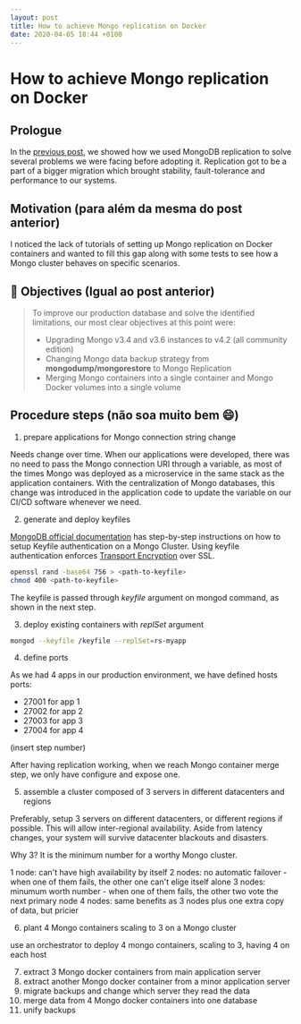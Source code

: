 ```yaml
---
layout: post
title: How to achieve Mongo replication on Docker
date: 2020-04-05 18:44 +0100
---
```


# How to achieve Mongo replication on Docker
## Prologue
In the [previous post](2020-03-09-how-we-achieved-mongodb-replication.md), we showed how we used MongoDB replication to solve several problems we were facing before adopting it. Replication got to be a part of a bigger migration which brought stability, fault-tolerance and performance to our systems.


## Motivation (para além da mesma do post anterior)
I noticed the lack of tutorials of setting up Mongo replication on Docker containers
and wanted to fill this gap along with some tests to see how a Mongo cluster behaves on specific scenarios.


## :checkered_flag: Objectives (Igual ao post anterior)
>To improve our production database and solve the identified limitations, our most clear objectives at this point were:
>- Upgrading Mongo v3.4 and v3.6 instances to v4.2 (all community edition)
>- Changing Mongo data backup strategy from **mongodump/mongorestore** to Mongo Replication
>- Merging Mongo containers into a single container and Mongo Docker volumes into a single volume

## Procedure steps (não soa muito bem :smile:)
1. prepare applications for Mongo connection string change

Needs change over time. When our applications were developed, there was no need to pass the Mongo connection URI through a variable, as most of the times Mongo was deployed as a microservice in the same stack as the application containers. With the centralization of Mongo databases, this change was introduced in the application code to update the variable on our CI/CD software whenever we need.

2. generate and deploy keyfiles

[MongoDB official documentation](https://docs.mongodb.com/manual/tutorial/enforce-keyfile-access-control-in-existing-replica-set/) has step-by-step instructions on how to setup Keyfile authentication on a Mongo Cluster. Using keyfile authentication enforces [Transport Encryption](https://docs.mongodb.com/manual/core/security-transport-encryption/) over SSL.

```bash
openssl rand -base64 756 > <path-to-keyfile>
chmod 400 <path-to-keyfile>
```

The keyfile is passed through *keyfile* argument on mongod command, as shown in the next step.

3. deploy existing containers with *replSet* argument

```bash
mongod --keyfile /keyfile --replSet=rs-myapp
```

4. define ports

As we had 4 apps in our production environment, we have defined hosts ports:
- 27001 for app 1
- 27002 for app 2
- 27003 for app 3
- 27004 for app 4

(insert step number)

After having replication working, when we reach Mongo container merge step, we only have configure and expose one.

5. assemble a cluster composed of 3 servers in different datacenters and regions

Preferably, setup 3 servers on different datacenters, or different regions if possible. This will allow inter-regional availability. Aside from latency changes, your system will survive datacenter blackouts and disasters.

Why 3? It is the minimum number for a worthy Mongo cluster.

1 node: can't have high availability by itself
2 nodes: no automatic failover - when one of them fails, the other one can't elige itself alone
3 nodes: minumum worth number - when one of them fails, the other two vote the next primary node
4 nodes: same benefits as 3 nodes plus one extra copy of data, but pricier

6. plant 4 Mongo containers scaling to 3 on a Mongo cluster

use an orchestrator to deploy 4 mongo containers, scaling to 3, having 4 on each host


7. extract 3 Mongo docker containers from main application server
8. extract another Mongo docker container from a minor application server
9. migrate backups and change which server they read the data
10. merge data from 4 Mongo docker containers into one database
11. unify backups
